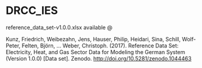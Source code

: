 # DRCC_IES

reference_data_set-v1.0.0.xlsx available @

Kunz, Friedrich, Weibezahn, Jens, Hauser, Philip, Heidari, Sina, Schill, Wolf-Peter, Felten, Björn, … Weber, Christoph. (2017). Reference Data Set: Electricity, Heat, and Gas Sector Data for Modeling the German System (Version 1.0.0) [Data set]. Zenodo. http://doi.org/10.5281/zenodo.1044463
